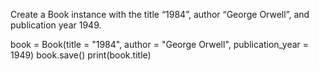 Create a Book instance with the title “1984”, author “George Orwell”, and publication year 1949.

book = Book(title = "1984", author = "George Orwell", publication_year = 1949)
book.save()
print(book.title)
<!-- 1984 -->